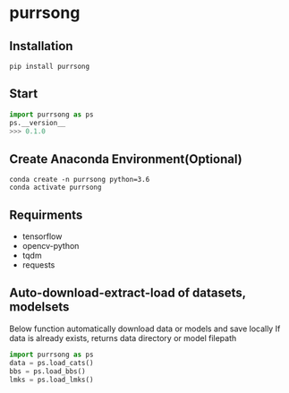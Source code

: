 # purrsong


## Installation
```console
pip install purrsong
```

## Start
```python
import purrsong as ps
ps.__version__
>>> 0.1.0
```

## Create Anaconda Environment(Optional)
```console
conda create -n purrsong python=3.6
conda activate purrsong
```

## Requirments
* tensorflow
* opencv-python
* tqdm
* requests

## Auto-download-extract-load of datasets, modelsets
Below function automatically download data or models and save locally
If data is already exists, returns data directory or model filepath
```python
import purrsong as ps
data = ps.load_cats()
bbs = ps.load_bbs()
lmks = ps.load_lmks()
```
